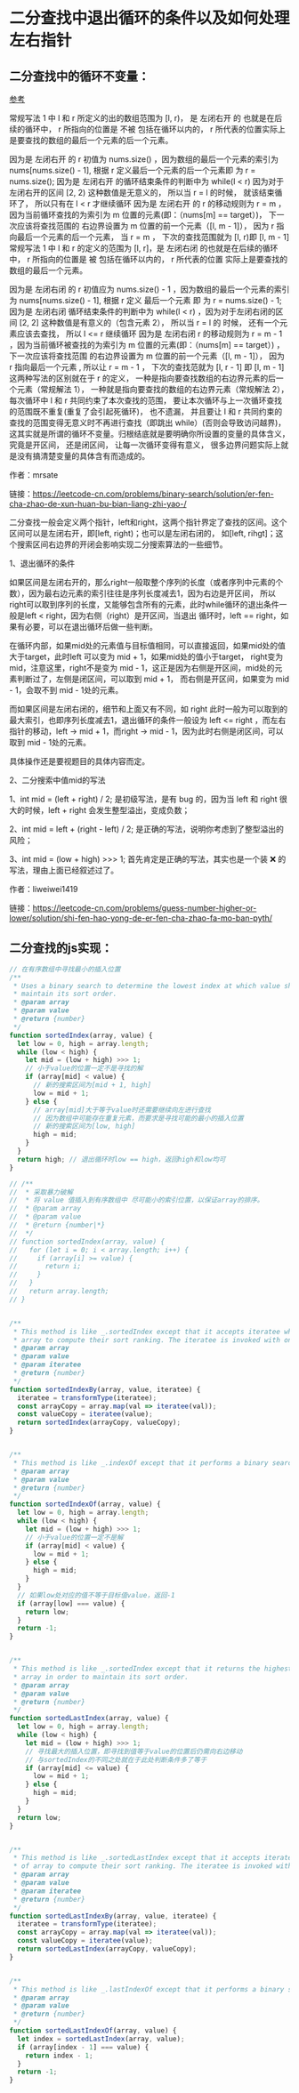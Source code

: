 # 二分查找中退出循环的条件以及如何处理左右指针

## 二分查找中的循环不变量：
[参考](https://leetcode-cn.com/problems/binary-search/solution/er-fen-cha-zhao-de-xun-huan-bu-bian-liang-zhi-yao-/)

常规写法 1 中 l 和 r 所定义的出的数组范围为 [l, r)， 是 左闭右开 的 也就是在后续的循环中， r 所指向的位置是 不被 包括在循环以内的， 
r 所代表的位置实际上是要查找的数组的最后一个元素的后一个元素。

因为是 左闭右开 的 r 初值为 nums.size() ，因为数组的最后一个元素的索引为 nums[nums.size() - 1], 根据 r 定义最后一个元素的后一个元素即
为 r = nums.size();
因为是 左闭右开 的循环结束条件的判断中为 while(l < r) 因为对于左闭右开的区间 [2, 2) 这种数值是无意义的， 所以当 r = l 的时候， 
就该结束循环了， 所以只有在 l < r 才继续循环
因为是 左闭右开 的 r 的移动规则为 r = m ，因为当前循环查找的为索引为 m 位置的元素(即：（nums[m] == target）)， 下一次应该将查找范围的
右边界设置为 m 位置的前一个元素（[l, m - 1]）， 因为 r 指向最后一个元素的后一个元素， 当 r = m ， 下次的查找范围就为 [l, r)即 [l, m - 1]
常规写法 1 中 l 和 r 的定义的范围为 [l, r]，是 左闭右闭 的也就是在后续的循环中， r 所指向的位置是 被 包括在循环以内的， r 所代表的位置
实际上是要查找的数组的最后一个元素。

因为是 左闭右闭 的 r 初值应为 nums.size() - 1 ，因为数组的最后一个元素的索引为 nums[nums.size() - 1], 根据 r 定义 最后一个元素 即
为 r = nums.size() - 1;
因为是 左闭右闭 循环结束条件的判断中为 while(l < r) ，因为对于左闭右闭的区间 [2, 2] 这种数值是有意义的（包含元素 2）， 所以当 r = l 的
时候， 还有一个元素应该去查找， 所以 l <= r 继续循环
因为是 左闭右闭 r 的移动规则为 r = m - 1 ，因为当前循环被查找的为索引为 m 位置的元素(即：（nums[m] == target）) ， 下一次应该将查找范围
的右边界设置为 m 位置的前一个元素（[l, m - 1]）， 因为 r 指向最后一个元素 , 所以让 r = m - 1 ， 下次的查找范就为 [l, r - 1] 即 [l, m - 1]
这两种写法的区别就在于 r 的定义， 一种是指向要查找数组的右边界元素的后一个元素（常规解法 1）， 一种就是指向要查找的数组的右边界元素（常规解法 2）， 每次循环中 l 和 r 共同约束了本次查找的范围， 要让本次循环与上一次循环查找的范围既不重复(重复了会引起死循环)， 也不遗漏， 并且要让 l 和 r 共同约束的查找的范围变得无意义时不再进行查找（即跳出 while）(否则会导致访问越界)， 这其实就是所谓的循环不变量。归根结底就是要明确你所设置的变量的具体含义， 究竟是开区间， 还是闭区间， 让每一次循环变得有意义， 很多边界问题实际上就是没有搞清楚变量的具体含有而造成的。

作者：mrsate

链接：https://leetcode-cn.com/problems/binary-search/solution/er-fen-cha-zhao-de-xun-huan-bu-bian-liang-zhi-yao-/


二分查找一般会定义两个指针，left和right，这两个指针界定了查找的区间。这个区间可以是左闭右开，即[left, right)；也可以是左闭右闭的，
如[left, rihgt]；这个搜索区间右边界的开闭会影响实现二分搜索算法的一些细节。

1、退出循环的条件

如果区间是左闭右开的，那么right一般取整个序列的长度（或者序列中元素的个数），因为最右边元素的索引往往是序列长度减去1，因为右边是开区间，
所以right可以取到序列的长度，又能够包含所有的元素，此时while循环的退出条件一般是left < right，因为右侧（right）是开区间，当退出
循环时，left == right，如果有必要，可以在退出循环后做一些判断。

在循环内部，如果mid处的元素值与目标值相同，可以直接返回，如果mid处的值大于target，此时left 可以变为 mid + 1，如果mid处的值小于target，
right变为mid，注意这里，right不是变为 mid - 1，这正是因为右侧是开区间，mid处的元素判断过了，左侧是闭区间，可以取到 mid + 1，
而右侧是开区间，如果变为 mid - 1，会取不到 mid - 1处的元素。

而如果区间是左闭右闭的，细节和上面又有不同，如 right 此时一般为可以取到的最大索引，也即序列长度减去1，退出循环的条件一般设为 left <= right
，而左右指针的移动，left -> mid + 1，而right -> mid - 1，因为此时右侧是闭区间，可以取到 mid - 1处的元素。

具体操作还是要视题目的具体内容而定。

2、二分搜索中值mid的写法

1、int mid = (left + right) / 2; 是初级写法，是有 bug 的，因为当 left 和 right 很大的时候，left + right 会发生整型溢出，变成负数；

2、int mid = left + (right - left) / 2; 是正确的写法，说明你考虑到了整型溢出的风险；

3、int mid = (low + high) >>> 1; 首先肯定是正确的写法，其实也是一个装 ❌ 的写法，理由上面已经叙述过了。

作者：liweiwei1419

链接：https://leetcode-cn.com/problems/guess-number-higher-or-lower/solution/shi-fen-hao-yong-de-er-fen-cha-zhao-fa-mo-ban-pyth/


## 二分查找的js实现：

```js
// 在有序数组中寻找最小的插入位置
/**
 * Uses a binary search to determine the lowest index at which value should be inserted into array in order to
 * maintain its sort order.
 * @param array
 * @param value
 * @return {number}
 */
function sortedIndex(array, value) {
  let low = 0, high = array.length;
  while (low < high) {
    let mid = (low + high) >>> 1;
    // 小于value的位置一定不是寻找的解
    if (array[mid] < value) {
      // 新的搜索区间为[mid + 1, high]
      low = mid + 1;
    } else {
      // array[mid]大于等于value时还需要继续向左进行查找
      // 因为数组中可能存在重复元素，而要求是寻找可能的最小的插入位置
      // 新的搜索区间为[low, high]
      high = mid;
    }
  }
  return high; // 退出循环时low == high，返回high和low均可
}

// /**
//  * 采取暴力破解
//  * 将 value 值插入到有序数组中 尽可能小的索引位置，以保证array的排序。
//  * @param array
//  * @param value
//  * @return {number|*}
//  */
// function sortedIndex(array, value) {
//   for (let i = 0; i < array.length; i++) {
//     if (array[i] >= value) {
//       return i;
//     }
//   }
//   return array.length;
// }


/**
 * This method is like _.sortedIndex except that it accepts iteratee which is invoked for value and each element of
 * array to compute their sort ranking. The iteratee is invoked with one argument: (value).
 * @param array
 * @param value
 * @param iteratee
 * @return {number}
 */
function sortedIndexBy(array, value, iteratee) {
  iteratee = transformType(iteratee);
  const arrayCopy = array.map(val => iteratee(val));
  const valueCopy = iteratee(value);
  return sortedIndex(arrayCopy, valueCopy);
}


/**
 * This method is like _.indexOf except that it performs a binary search on a sorted array(有序数组).
 * @param array
 * @param value
 * @return {number}
 */
function sortedIndexOf(array, value) {
  let low = 0, high = array.length;
  while (low < high) {
    let mid = (low + high) >>> 1;
    // 小于value的位置一定不是解
    if (array[mid] < value) {
      low = mid + 1;
    } else {
      high = mid;
    }
  }
  // 如果low处对应的值不等于目标值value，返回-1
  if (array[low] === value) {
    return low;
  }
  return -1;
}


/**
 * This method is like _.sortedIndex except that it returns the highest index at which value should be inserted into
 * array in order to maintain its sort order.
 * @param array
 * @param value
 * @return {number}
 */
function sortedLastIndex(array, value) {
  let low = 0, high = array.length;
  while (low < high) {
    let mid = (low + high) >>> 1;
    // 寻找最大的插入位置，即寻找到值等于value的位置后仍需向右边移动
    // 与sortedIndex的不同之处就在于此处判断条件多了等于
    if (array[mid] <= value) {
      low = mid + 1;
    } else {
      high = mid;
    }
  }
  return low;
}


/**
 * This method is like _.sortedLastIndex except that it accepts iteratee which is invoked for value and each element
 * of array to compute their sort ranking. The iteratee is invoked with one argument: (value).
 * @param array
 * @param value
 * @param iteratee
 * @return {number}
 */
function sortedLastIndexBy(array, value, iteratee) {
  iteratee = transformType(iteratee);
  const arrayCopy = array.map(val => iteratee(val));
  const valueCopy = iteratee(value);
  return sortedLastIndex(arrayCopy, valueCopy);
}


/**
 * This method is like _.lastIndexOf except that it performs a binary search on a sorted array.
 * @param array
 * @param value
 * @return {number}
 */
function sortedLastIndexOf(array, value) {
  let index = sortedLastIndex(array, value);
  if (array[index - 1] === value) {
    return index - 1;
  }
  return -1;
}
```
